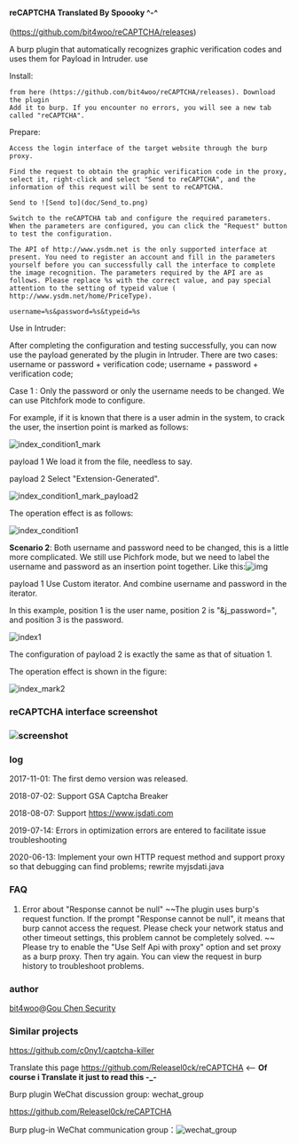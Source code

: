 #### reCAPTCHA Translated By Spoooky ^-^

(https://github.com/bit4woo/reCAPTCHA/releases)

A burp plugin that automatically recognizes graphic verification codes and uses them for Payload in Intruder.
use

Install:

    from here (https://github.com/bit4woo/reCAPTCHA/releases). Download the plugin
    Add it to burp. If you encounter no errors, you will see a new tab called "reCAPTCHA".

Prepare:

    Access the login interface of the target website through the burp proxy.

    Find the request to obtain the graphic verification code in the proxy, select it, right-click and select "Send to reCAPTCHA", and the information of this request will be sent to reCAPTCHA.

    Send to ![Send to](doc/Send_to.png) 

    Switch to the reCAPTCHA tab and configure the required parameters. When the parameters are configured, you can click the "Request" button to test the configuration.

    The API of http://www.ysdm.net is the only supported interface at present. You need to register an account and fill in the parameters yourself before you can successfully call the interface to complete the image recognition. The parameters required by the API are as follows. Please replace %s with the correct value, and pay special attention to the setting of typeid value ( http://www.ysdm.net/home/PriceType).

    username=%s&password=%s&typeid=%s

Use in Intruder:

After completing the configuration and testing successfully, you can now use the payload generated by the plugin in Intruder. There are two cases: username or password + verification code; username + password + verification code;

Case 1 : Only the password or only the username needs to be changed. We can use Pitchfork mode to configure.

For example, if it is known that there is a user admin in the system, to crack the user, the insertion point is marked as follows:

![index_condition1_mark](doc/index_condition1_mark.png)

payload 1 We load it from the file, needless to say.

payload 2 Select "Extension-Generated".

![index_condition1_mark_payload2](doc/index_condition1_mark_payload2.png)

The operation effect is as follows:

![index_condition1](doc/index_condition1.png)

**Scenario 2**: Both username and password need to be changed, this is a little more complicated. We still use Pichfork mode, but we need to label the username and password as an insertion point together. Like this:![img](doc/index_mark.png)

payload 1 Use Custom iterator. And combine username and password in the iterator.

In this example, position 1 is the user name, position 2 is "&j_password=", and position 3 is the password.

![index1](doc/index1.png)

The configuration of payload 2 is exactly the same as that of situation 1.

The operation effect is shown in the figure:

![index_mark2](doc/index_mark2.png)
### reCAPTCHA interface screenshot

### ![screenshot](doc/screenshot.png)

### log

2017-11-01: The first demo version was released.

2018-07-02: Support GSA Captcha Breaker

2018-08-07: Support https://www.jsdati.com

2019-07-14: Errors in optimization errors are entered to facilitate issue troubleshooting

2020-06-13: Implement your own HTTP request method and support proxy so that debugging can find problems; rewrite myjsdati.java

### FAQ
1. Error about "Response cannot be null"
~~The plugin uses burp's request function. If the prompt "Response cannot be null", it means that burp cannot access the request. Please check your network status and other timeout settings, this problem cannot be completely solved. ~~
Please try to enable the "Use Self Api with proxy" option and set proxy as a burp proxy. Then try again. You can view the request in burp history to troubleshoot problems.

### author
[bit4woo](https://github.com/bit4woo)@[Gou Chen Security](http://www.polaris-lab.com/)

### Similar projects
https://github.com/c0ny1/captcha-killer

Translate this page
https://github.com/Releasel0ck/reCAPTCHA
<-- **Of course i Translate it just to read this -_-**

Burp plugin WeChat discussion group: wechat_group

https://github.com/Releasel0ck/reCAPTCHA

Burp plug-in WeChat communication group：![wechat_group](doc/wechat_group.jpg)

